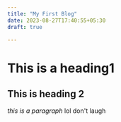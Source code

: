 ```yaml
---
title: "My First Blog"
date: 2023-08-27T17:40:55+05:30
draft: true

---
```


# This is a heading1
## This is heading 2

*this is a paragraph*
lol don't laugh

